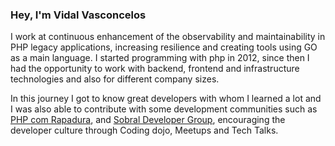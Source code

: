 ### Hey, I'm Vidal Vasconcelos

I work at continuous enhancement of the observability and maintainability in PHP legacy applications, increasing resilience and creating tools using GO as a main language. I started programming with php in 2012, since then I had the opportunity to work with backend, frontend and infrastructure technologies and also for different company sizes.

In this journey I got to know great developers with whom I learned a lot and I was also able to contribute with some development communities such as [PHP com 
Rapadura](https://github.com/PHPcomRapadura), and [Sobral Developer Group](https://github.com/sobral-developers-group), encouraging the developer culture through Coding dojo, Meetups and Tech Talks.  


